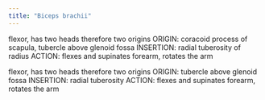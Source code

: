 ```yaml
---
title: "Biceps brachii"
---
```

flexor, has two heads therefore two origins
ORIGIN: coracoid process of scapula, tubercle above glenoid fossa
INSERTION: radial tuberosity of radius
ACTION: flexes and supinates forearm, rotates the arm

flexor, has two heads therefore two origins
ORIGIN: tubercle above glenoid fossa
INSERTION: radial tuberosity 
ACTION: flexes and supinates forearm, rotates the arm

